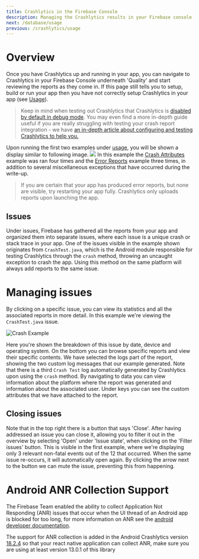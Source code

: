 ```yaml
---
title: Crashlytics in the Firebase Console
description: Managing the Crashlytics results in your Firebase console.
next: /database/usage
previous: /crashlytics/usage
---
```


# Overview

Once you have Crashlytics up and running in your app, you can navigate to Crashlytics in your Firebase Console underneath
'Quality' and start reviewing the reports as they come in. If this page still tells you to setup, build or run your app
then you have not correctly setup Crashlytics in your app (see [Usage](/crashlytics/usage)).

> Keep in mind when testing out Crashlytics that Crashlytics is [disabled by default in debug mode](/crashlytics/usage#enable-debug-crash-logs). You may even find a more in-depth guide useful if you are really struggling with testing your crash report integration - we have [an in-depth article about configuring and testing Crashlytics to help you.](https://invertase.io/blog/react-native-firebase-crashlytics-configuration)

Upon running the first two examples under [usage](/crashlytics/usage), you will be shown a display similar to following image.
![](https://i.imgur.com/YIQ88ZF.png)
In this example the [Crash Attributes](/crashlytics/usage#crash-attributes) example was ran four times and the [Error Reports](/crashlytics/usage#error-reports) example three times, in addition to several miscellaneous exceptions that have occurred during the write-up.

> If you are certain that your app has produced error reports, but none are visible, try restarting your app fully. Crashlytics only uploads reports upon launching the app.

## Issues

Under issues, Firebase has gathered all the reports from your app and organized them into separate issues, where each
issue is a unique crash or stack trace in your app. One of the issues visible in the example shown originates from `CrashTest.java`,
which is the Android module responsible for testing Crashlytics through the `crash` method, throwing an uncaught exception
to crash the app. Using this method on the same platform will always add reports to the same issue.

# Managing issues

By clicking on a specific issue, you can view its statistics and all the associated reports in more detail. In this example
we're viewing the `CrashTest.java` issue.

![Crash Example](https://i.imgur.com/XYBNuJx.png)

Here you're shown the breakdown of this issue by date, device and operating system. On the bottom you can browse specific
reports and view their specific contents. We have selected the logs part of the report, showing the two custom log messages
that our example generated. Note that there is a third `Crash Test` log automatically generated by Crashlytics upon using the
`crash` method. By navigating to data you can view information about the platform where the report was generated and information
about the associated user. Under keys you can see the custom attributes that we have attached to the report.

## Closing issues

Note that in the top right there is a button that says 'Close'. After having addressed an issue you can close it, allowing
you to filter it out in the overview by selecting 'Open' under 'Issue state', when clicking on the 'Filter issues' button.
This is visible in the first example, where we're displaying only 3 relevant non-fatal events out of the 12 that occurred.
When the same issue re-occurs, it will automatically open again. By clicking the arrow next to the button we can mute the
issue, preventing this from happening.

# Android ANR Collection Support

The Firebase Team enabled the ability to collect
Application Not Responding (ANR) issues that occur when the  UI thread of an Android app is blocked for too long,
for more information on ANR see the
[android developer documentation](https://developer.android.com/topic/performance/vitals/anr).

The support for ANR collection is added in the Android Crashlytics version
[18.2.4](https://firebase.google.com/support/release-notes/android#crashlytics_v18-2-4)
so that your react native application can collect ANR, make sure you are using at least version 13.0.1 of this library


